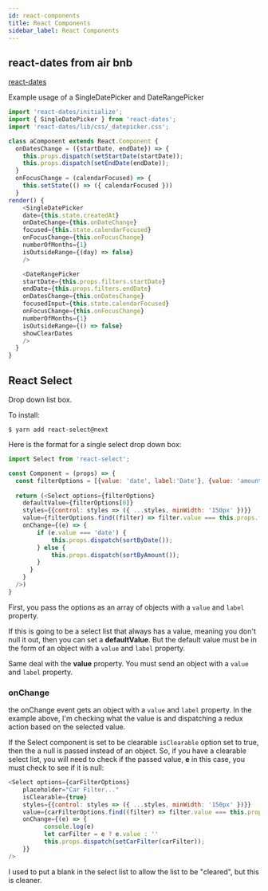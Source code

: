 ```yaml
---
id: react-components
title: React Components
sidebar_label: React Components
---
```


## react-dates from air bnb

[react-dates](https://github.com/airbnb/react-dates)

Example usage of a SingleDatePicker and DateRangePicker

```javascript
import 'react-dates/initialize';
import { SingleDatePicker } from 'react-dates';
import 'react-dates/lib/css/_datepicker.css';

class aComponent extends React.Component {
  onDatesChange = ({startDate, endDate}) => {
    this.props.dispatch(setStartDate(startDate));
    this.props.dispatch(setEndDate(endDate));
  }
  onFocusChange = (calendarFocused) => {
    this.setState(() => ({ calendarFocused }))
  }
render() {  
    <SingleDatePicker
    date={this.state.createdAt}
    onDateChange={this.onDateChange}
    focused={this.state.calendarFocused}
    onFocusChange={this.onFocusChange}
    numberOfMonths={1}
    isOutsideRange={(day) => false}
    />

    <DateRangePicker 
    startDate={this.props.filters.startDate}
    endDate={this.props.filters.endDate}
    onDatesChange={this.onDatesChange}
    focusedInput={this.state.calendarFocused}
    onFocusChange={this.onFocusChange}
    numberOfMonths={1}
    isOutsideRange={() => false}
    showClearDates
    />
  }
}
```

## React Select

Drop down list box. 

To install:

```
$ yarn add react-select@next
```

Here is the format for a single select drop down box:

```javascript
import Select from 'react-select'; 

const Component = (props) => {
  const filterOptions = [{value: 'date', label:'Date'}, {value: 'amount', label: 'Amount'}];
  
  return (<Select options={filterOptions} 
	defaultValue={filterOptions[0]}
	styles={{control: styles => ({ ...styles, minWidth: '150px' })}}
	value={filterOptions.find((filter) => filter.value === this.props.filters.sortBy)}
	onChange={(e) => {
    	if (e.value === 'date') {
        	this.props.dispatch(sortByDate());
       	} else {
        	this.props.dispatch(sortByAmount());
        }
	  }
	}
  />)
}

```

First, you pass the options as an array of objects with a  `value` and `label` property.

If this is going to be a select list that always has a value, meaning you don't null it out, then you can set a **defaultValue**. But the default value must be in the form of an object with a  `value` and `label` property.

Same deal with the **value** property.  You must send an object with a `value` and `label` property.

### onChange

the onChange event gets an object with a `value` and `label` property.  In the example above, I'm checking what the value is and dispatching a redux action based on the selected value.

If the Select component is set to be clearable `isClearable` option set to true, then the a null is passed instead of an object.  So, if you have a clearable select list, you will need to check if the passed value, **e** in this case, you must check to see if it is null:

```javascript
<Select options={carFilterOptions} 
	placeholder="Car Filter..."
	isClearable={true}
	styles={{control: styles => ({ ...styles, minWidth: '150px' })}}
	value={carFilterOptions.find((filter) => filter.value === this.props.filters.carIdFilter)}
	onChange={(e) => {
          console.log(e)
          let carFilter = e ? e.value : ''
          this.props.dispatch(setCarFilter(carFilter));
	}}
/>
```

I used to put a blank in the select list to allow the list to be "cleared", but this is cleaner.